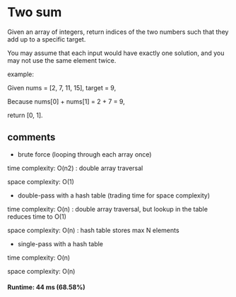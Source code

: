 # Two sum

Given an array of integers, return indices of the two numbers such that they add up to a specific target.

You may assume that each input would have exactly one solution, and you may not use the same element twice.


example:

Given nums = [2, 7, 11, 15], target = 9,

Because nums[0] + nums[1] = 2 + 7 = 9,

return [0, 1].



## comments

* brute force (looping through each array once)

time complexity:  O(n2)		: double array traversal
	
space complexity:  O(1)


* double-pass with a hash table (trading time for space complexity)

time complexity: O(n)		: double array traversal, but lookup in the table reduces time to O(1)

space complexity: O(n)		: hash table stores max N elements

	
	
* single-pass with a hash table

time complexity: O(n)

space complexity: O(n)



#### Runtime: 44 ms (68.58%)

